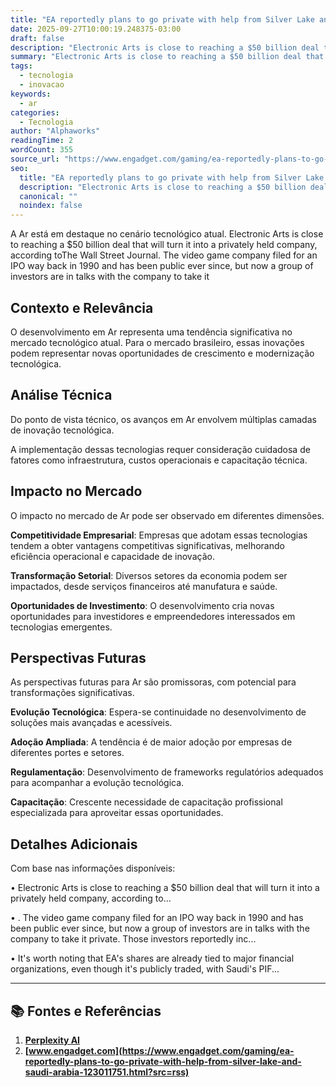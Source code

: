 ```yaml
---
title: "EA reportedly plans to go private with help from Silver Lake and Saudi Arabia"
date: 2025-09-27T10:00:19.248375-03:00
draft: false
description: "Electronic Arts is close to reaching a $50 billion deal that will turn it into a privately held company, according toThe Wall Street Journal. The video game ..."
summary: "Electronic Arts is close to reaching a $50 billion deal that will turn it into a privately held company, according toThe Wall Street Journal. The video game ..."
tags:
  - tecnologia
  - inovacao
keywords:
  - ar
categories:
  - Tecnologia
author: "Alphaworks"
readingTime: 2
wordCount: 355
source_url: "https://www.engadget.com/gaming/ea-reportedly-plans-to-go-private-with-help-from-silver-lake-and-saudi-arabia-123011751.html?src=rss"
seo:
  title: "EA reportedly plans to go private with help from Silver Lake and Saudi Arabia"
  description: "Electronic Arts is close to reaching a $50 billion deal that will turn it into a privately held company, according toThe Wall Street Journal. The video game ..."
  canonical: ""
  noindex: false
---
```


A Ar está em destaque no cenário tecnológico atual. Electronic Arts is close to reaching a $50 billion deal that will turn it into a privately held company, according toThe Wall Street Journal. The video game company filed for an IPO way back in 1990 and has been public ever since, but now a group of investors are in talks with the company to take it

## Contexto e Relevância

O desenvolvimento em Ar representa uma tendência significativa no mercado tecnológico atual. Para o mercado brasileiro, essas inovações podem representar novas oportunidades de crescimento e modernização tecnológica.
## Análise Técnica

Do ponto de vista técnico, os avanços em Ar envolvem múltiplas camadas de inovação tecnológica.



A implementação dessas tecnologias requer consideração cuidadosa de fatores como infraestrutura, custos operacionais e capacitação técnica.
## Impacto no Mercado

O impacto no mercado de Ar pode ser observado em diferentes dimensões.

**Competitividade Empresarial**: Empresas que adotam essas tecnologias tendem a obter vantagens competitivas significativas, melhorando eficiência operacional e capacidade de inovação.

**Transformação Setorial**: Diversos setores da economia podem ser impactados, desde serviços financeiros até manufatura e saúde.

**Oportunidades de Investimento**: O desenvolvimento cria novas oportunidades para investidores e empreendedores interessados em tecnologias emergentes.


## Perspectivas Futuras

As perspectivas futuras para Ar são promissoras, com potencial para transformações significativas.

**Evolução Tecnológica**: Espera-se continuidade no desenvolvimento de soluções mais avançadas e acessíveis.

**Adoção Ampliada**: A tendência é de maior adoção por empresas de diferentes portes e setores.

**Regulamentação**: Desenvolvimento de frameworks regulatórios adequados para acompanhar a evolução tecnológica.

**Capacitação**: Crescente necessidade de capacitação profissional especializada para aproveitar essas oportunidades.
## Detalhes Adicionais

Com base nas informações disponíveis:

• Electronic Arts is close to reaching a $50 billion deal that will turn it into a privately held company, according to...

• . The video game company filed for an IPO way back in 1990 and has been public ever since, but now a group of investors are in talks with the company to take it private. Those investors reportedly inc...

• It's worth noting that EA's shares are already tied to major financial organizations, even though it's publicly traded, with Saudi's PIF...



---

## 📚 Fontes e Referências

1. **[Perplexity AI](https://www.perplexity.ai/)**
2. **[www.engadget.com](https://www.engadget.com/gaming/ea-reportedly-plans-to-go-private-with-help-from-silver-lake-and-saudi-arabia-123011751.html?src=rss)**
